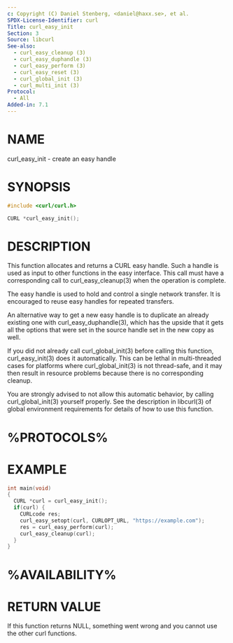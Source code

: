 ```yaml
---
c: Copyright (C) Daniel Stenberg, <daniel@haxx.se>, et al.
SPDX-License-Identifier: curl
Title: curl_easy_init
Section: 3
Source: libcurl
See-also:
  - curl_easy_cleanup (3)
  - curl_easy_duphandle (3)
  - curl_easy_perform (3)
  - curl_easy_reset (3)
  - curl_global_init (3)
  - curl_multi_init (3)
Protocol:
  - All
Added-in: 7.1
---
```


# NAME

curl_easy_init - create an easy handle

# SYNOPSIS

~~~c
#include <curl/curl.h>

CURL *curl_easy_init();
~~~

# DESCRIPTION

This function allocates and returns a CURL easy handle. Such a handle is used
as input to other functions in the easy interface. This call must have a
corresponding call to curl_easy_cleanup(3) when the operation is complete.

The easy handle is used to hold and control a single network transfer. It is
encouraged to reuse easy handles for repeated transfers.

An alternative way to get a new easy handle is to duplicate an already
existing one with curl_easy_duphandle(3), which has the upside that it gets
all the options that were set in the source handle set in the new copy as
well.

If you did not already call curl_global_init(3) before calling this function,
curl_easy_init(3) does it automatically. This can be lethal in multi-threaded
cases for platforms where curl_global_init(3) is not thread-safe, and it may
then result in resource problems because there is no corresponding cleanup.

You are strongly advised to not allow this automatic behavior, by calling
curl_global_init(3) yourself properly. See the description in libcurl(3) of
global environment requirements for details of how to use this function.

# %PROTOCOLS%

# EXAMPLE

~~~c
int main(void)
{
  CURL *curl = curl_easy_init();
  if(curl) {
    CURLcode res;
    curl_easy_setopt(curl, CURLOPT_URL, "https://example.com");
    res = curl_easy_perform(curl);
    curl_easy_cleanup(curl);
  }
}
~~~

# %AVAILABILITY%

# RETURN VALUE

If this function returns NULL, something went wrong and you cannot use the
other curl functions.
